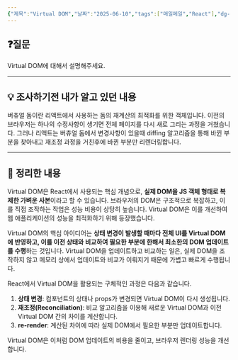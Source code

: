 ```yaml
---
{"제목":"Virtual DOM","날짜":"2025-06-10","tags":["매일메일","React"],"dg-publish":true,"permalink":"/매일메일/25년6월/Virtual DOM/","dgPassFrontmatter":true,"created":"2025-06-10T23:11:11.673+09:00","updated":"2025-06-11T05:50:24.326+09:00"}
---
```


 ## ❓질문

Virtual DOM에 대해서 설명해주세요.

---
## 💡 조사하기전 내가 알고 있던 내용

버츄얼 돔이란 리액트에서 사용하는 돔의 재계산의 최적화를 위한 객체입니다.
이전의 브라우저는 하나의 수정사항이 생기면 전체 페이지를 다시 새로 그리는 과정을 거쳤습니다.
그러나 리액트는 버츄얼 돔에서 변경사항이 있을때 diffing 알고리즘을 통해 바뀐 부분을 찾아내고 재조정 과정을 거친후에 바뀐 부분만 리렌더링합니다.

---
## 🏫 정리한 내용

Virtual DOM은 React에서 사용되는 핵심 개념으로, **실제 DOM을 JS 객체 형태로 복제한 가벼운 사본**이라고 할 수 있습니다. 브라우저의 DOM은 구조적으로 복잡하고, 이를 직접 조작하는 작업은 성능 비용이 상당히 높습니다. Virtual DOM은 이를 개선하여 웹 애플리케이션의 성능을 최적화하기 위해 등장했습니다.

Virtual DOM의 핵심 아이디어는 **상태 변경이 발생할 때마다 전체 UI를 Virtual DOM에 반영하고, 이를 이전 상태와 비교하여 필요한 부분에 한해서 최소한의 DOM 업데이트를 수행**하는 것입니다. Virtual DOM을 업데이트하고 비교하는 일은, 실제 DOM을 조작하지 않고 메모리 상에서 업데이트와 비교가 이뤄지기 때문에 가볍고 빠르게 수행됩니다.

React에서 Virtual DOM을 활용되는 구체적인 과정은 다음과 같습니다.

1. **상태 변경**: 컴포넌트의 상태나 props가 변경되면 Virtual DOM이 다시 생성됩니다.
2. **재조정(Reconciliation)**: 비교 알고리즘을 이용해 새로운 Virtual DOM과 이전 Virtual DOM 간의 차이를 계산합니다.
3. **re-render**: 계산된 차이에 따라 실제 DOM에서 필요한 부분만 업데이트합니다.

Virtual DOM은 이처럼 DOM 업데이트의 비용을 줄이고, 브라우저 렌더링 성능을 개선합니다.